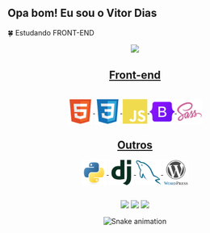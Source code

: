 
## **Opa bom! Eu sou o Vitor Dias**

🍀 Estudando FRONT-END



<div align="center">
  <a href="https://github.com/vitordias3">
  <img height="180em" src="https://github-readme-stats.vercel.app/api/top-langs/?username=vitordias3&layout=compact&langs_count=7&theme=dark"/>
  
    
## **Front-end**

</div>
<div style="display: inline_block" align="center"><br>
  <img align="center" alt="Vitor-HTML" height="50" width="50" src="https://raw.githubusercontent.com/devicons/devicon/master/icons/html5/html5-original.svg">
   <img align="center" alt="Vitor-CSS" height="50" width="50" src="https://raw.githubusercontent.com/devicons/devicon/master/icons/css3/css3-original.svg">
  <img align="center" alt="Vitor-Js" height="50" width="50" src="https://raw.githubusercontent.com/devicons/devicon/master/icons/javascript/javascript-plain.svg">
  <img align="center" alt="Vitor-B" height="50" width="50"
src="https://raw.githubusercontent.com/devicons/devicon/master/icons/bootstrap/bootstrap-original.svg">
  <img align="center" alt="Vitor-Sass" height="50" width="50" src="https://raw.githubusercontent.com/devicons/devicon/master/icons/sass/sass-original.svg">
  

## **Outros**
   <img align="center" alt="Vitor-Py" height="50" width="50" src="https://raw.githubusercontent.com/devicons/devicon/master/icons/python/python-original.svg">
  <img align="center" alt="Vitor-Django" height="50" width="50"
src="https://raw.githubusercontent.com/devicons/devicon/master/icons/django/django-plain.svg">
  <img align="center" alt="Vitor-MySQL" height="50" width="50" src="https://raw.githubusercontent.com/devicons/devicon/master/icons/mysql/mysql-original.svg">
  <img align="center" alt="Vitor-Wp" height="50" width="50" src="https://raw.githubusercontent.com/devicons/devicon/master/icons/wordpress/wordpress-original.svg">
          
  
  
##

<div>
  <a href="https://instagram.com/vitordiass_" target="_blank"><img src="https://img.shields.io/badge/-Instagram-%23E4405F?style=for-the-badge&logo=instagram&logoColor=white" target="_blank"></a>
  <a href="https://www.linkedin.com/in/vitor-dias-990994211" target="_blank"><img src="https://img.shields.io/badge/-LinkedIn-%230077B5?style=for-the-badge&logo=linkedin&logoColor=white" target="_blank"></a> 
  <a href = "mailto:vitordiass1530@gmail.com"><img src="https://img.shields.io/badge/-Gmail-%23333?style=for-the-badge&logo=gmail&logoColor=white" target="_blank"></a>
 </div>

![Snake animation](https://github.com/vitordias3/vitordias3/blob/output/github-contribution-grid-snake.svg)

